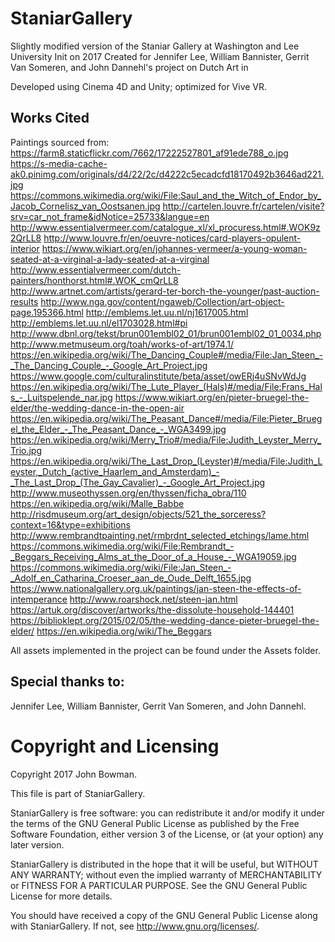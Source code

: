 # **StaniarGallery**
Slightly modified version of the Staniar Gallery at Washington and Lee University
Init on 2017
Created for Jennifer Lee, William Bannister, Gerrit Van Someren, and John Dannehl's project on Dutch Art in 

Developed using Cinema 4D and Unity; optimized for Vive VR.

## **Works Cited**

Paintings sourced from:
https://farm8.staticflickr.com/7662/17222527801_af91ede788_o.jpg
https://s-media-cache-ak0.pinimg.com/originals/d4/22/2c/d4222c5ecadcfd18170492b3646ad221.jpg
https://commons.wikimedia.org/wiki/File:Saul_and_the_Witch_of_Endor_by_Jacob_Cornelisz_van_Oostsanen.jpg
http://cartelen.louvre.fr/cartelen/visite?srv=car_not_frame&idNotice=25733&langue=en
http://www.essentialvermeer.com/catalogue_xl/xl_procuress.html#.WOK9z2QrLL8
http://www.louvre.fr/en/oeuvre-notices/card-players-opulent-interior
https://www.wikiart.org/en/johannes-vermeer/a-young-woman-seated-at-a-virginal-a-lady-seated-at-a-virginal
http://www.essentialvermeer.com/dutch-painters/honthorst.html#.WOK_cmQrLL8
http://www.artnet.com/artists/gerard-ter-borch-the-younger/past-auction-results
http://www.nga.gov/content/ngaweb/Collection/art-object-page.195366.html
http://emblems.let.uu.nl/nj1617005.html
http://emblems.let.uu.nl/el1703028.html#pi
http://www.dbnl.org/tekst/brun001embl02_01/brun001embl02_01_0034.php
http://www.metmuseum.org/toah/works-of-art/1974.1/
https://en.wikipedia.org/wiki/The_Dancing_Couple#/media/File:Jan_Steen_-_The_Dancing_Couple_-_Google_Art_Project.jpg
https://www.google.com/culturalinstitute/beta/asset/owERj4uSNvWdJg
https://en.wikipedia.org/wiki/The_Lute_Player_(Hals)#/media/File:Frans_Hals_-_Luitspelende_nar.jpg
https://www.wikiart.org/en/pieter-bruegel-the-elder/the-wedding-dance-in-the-open-air
https://en.wikipedia.org/wiki/The_Peasant_Dance#/media/File:Pieter_Bruegel_the_Elder_-_The_Peasant_Dance_-_WGA3499.jpg
https://en.wikipedia.org/wiki/Merry_Trio#/media/File:Judith_Leyster_Merry_Trio.jpg
https://en.wikipedia.org/wiki/The_Last_Drop_(Leyster)#/media/File:Judith_Leyster,_Dutch_(active_Haarlem_and_Amsterdam)_-_The_Last_Drop_(The_Gay_Cavalier)_-_Google_Art_Project.jpg
http://www.museothyssen.org/en/thyssen/ficha_obra/110
https://en.wikipedia.org/wiki/Malle_Babbe
http://risdmuseum.org/art_design/objects/521_the_sorceress?context=16&type=exhibitions
http://www.rembrandtpainting.net/rmbrdnt_selected_etchings/lame.html
https://commons.wikimedia.org/wiki/File:Rembrandt_-_Beggars_Receiving_Alms_at_the_Door_of_a_House_-_WGA19059.jpg
https://commons.wikimedia.org/wiki/File:Jan_Steen_-_Adolf_en_Catharina_Croeser_aan_de_Oude_Delft_1655.jpg
https://www.nationalgallery.org.uk/paintings/jan-steen-the-effects-of-intemperance
http://www.roarshock.net/steen-jan.html
https://artuk.org/discover/artworks/the-dissolute-household-144401
https://biblioklept.org/2015/02/05/the-wedding-dance-pieter-bruegel-the-elder/
https://en.wikipedia.org/wiki/The_Beggars

All assets implemented in the project can be found under the Assets folder.

## Special thanks to:
  Jennifer Lee, William Bannister, Gerrit Van Someren, and John Dannehl.

# Copyright and Licensing
Copyright 2017 John Bowman.

This file is part of StaniarGallery.

StaniarGallery is free software: you can redistribute it and/or modify
it under the terms of the GNU General Public License as published by
the Free Software Foundation, either version 3 of the License, or
(at your option) any later version.

StaniarGallery is distributed in the hope that it will be useful,
but WITHOUT ANY WARRANTY; without even the implied warranty of
MERCHANTABILITY or FITNESS FOR A PARTICULAR PURPOSE.  See the
GNU General Public License for more details.

You should have received a copy of the GNU General Public License
along with StaniarGallery.  If not, see <http://www.gnu.org/licenses/>.
